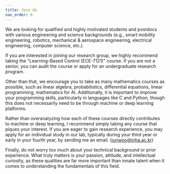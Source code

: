 ```yaml
---
title: Join Us
nav_order: 6
---
```


We are looking for qualified and highly motivated students and postdocs with various engineering and science backgrounds (e.g., smart mobility engineering, robotics, mechanical & aerospace engineering, electrical engineering, computer science, etc.). 

If you are interested in joining our research group, we highly recommend taking the "Learning-Based Control (ECE-7121)" course. If you are not a senior, you can audit the course or apply for an undergraduate research program.

Other than that, we encourage you to take as many mathematics courses as possible, such as linear algebra, probabilistics, differential equations, linear programming, mathematics for AI. Additionally, it is important to improve your programming skills, particularly in languages like C and Python, though this does not necessarily need to be through machine or deep learning platforms. 

Rather than overanalyzing how each of these courses directly contributes to machine or deep learning, I recommend simply taking any course that piques your interest. If you are eager to gain research experience, you may apply for an individual study in our lab, typically during your third year or early in your fourth year, by sending me an email. (junwoo@inha.ac.kr)

Finally, do not worry too much about your technical background or prior experience. What truly matters is your passion, attitude, and intellectual curiosity, as these qualities are far more important than innate talent when it comes to understanding the fundamentals of this field.
